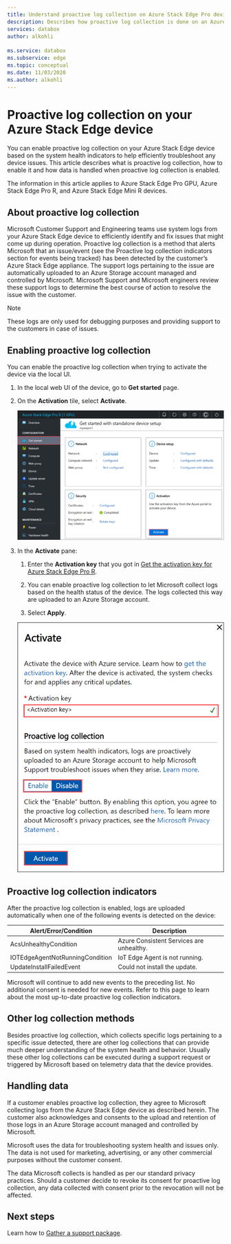 ```yaml
---
title: Understand proactive log collection on Azure Stack Edge Pro device
description: Describes how proactive log collection is done on an Azure Stack Edge Pro device.
services: databox
author: alkohli

ms.service: databox
ms.subservice: edge
ms.topic: conceptual
ms.date: 11/03/2020
ms.author: alkohli
---
```


# Proactive log collection on your Azure Stack Edge device

You can enable proactive log collection on your Azure Stack Edge device based on the system health indicators to help efficiently troubleshoot any device issues. This article describes what is proactive log collection, how to enable it and how data is handled when proactive log collection is enabled.
   
The information in this article applies to Azure Stack Edge Pro GPU, Azure Stack Edge Pro R, and Azure Stack Edge Mini R devices.

## About proactive log collection

Microsoft Customer Support and Engineering teams use system logs from your Azure Stack Edge device to efficiently identify and fix issues that might come up during operation. Proactive log collection is a method that alerts Microsoft that an issue/event (see the Proactive log collection indicators section for events being tracked) has been detected by the customer’s Azure Stack Edge appliance. The support logs pertaining to the issue are automatically uploaded to an Azure Storage account managed and controlled by Microsoft. Microsoft Support and Microsoft engineers review these support logs to determine the best course of action to resolve the issue with the customer.    

> [!NOTE]
> These logs are only used for debugging purposes and providing support to the customers in case of issues. 


## Enabling proactive log collection

You can enable the proactive log collection when trying to activate the device via the local UI. 

1. In the local web UI of the device, go to **Get started** page.
2. On the **Activation** tile, select **Activate**. 

    ![Local web UI "Cloud details" page 1](./media/azure-stack-edge-pro-r-deploy-activate/activate-1.png)
    
3. In the **Activate** pane:
    1. Enter the **Activation key** that you got in [Get the activation key for Azure Stack Edge Pro R](azure-stack-edge-pro-r-deploy-prep.md#get-the-activation-key).

    1. You can enable proactive log collection to let Microsoft collect logs based on the health status of the device. The logs collected this way are uploaded to an Azure Storage account.
    
    1. Select **Apply**.

    ![Local web UI "Cloud details" page 2](./media/azure-stack-edge-pro-r-deploy-activate/activate-2.png)



## Proactive log collection indicators

After the proactive log collection is enabled, logs are uploaded automatically when one of the following events is detected on the device:  


|Alert/Error/Condition  |Description  |
|---------|---------|
|AcsUnhealthyCondition     |Azure Consistent Services are unhealthy.         |
|IOTEdgeAgentNotRunningCondition      |IoT Edge Agent is not running.         |
|UpdateInstallFailedEvent | Could not install the update.        |

 
Microsoft will continue to add new events to the preceding list. No additional consent is needed for new events. Refer to this page to learn about the most up-to-date proactive log collection indicators.    
 

## Other log collection methods

Besides proactive log collection, which collects specific logs pertaining to a specific issue detected, there are other log collections that can provide much deeper understanding of the system health and behavior. Usually these other log collections can be executed during a support request or triggered by Microsoft based on telemetry data that the device provides.  

## Handling data

If a customer enables proactive log collection, they agree to Microsoft collecting logs from the Azure Stack Edge device as described herein. The customer also acknowledges and consents to the upload and retention of those logs in an Azure Storage account managed and controlled by Microsoft.

Microsoft uses the data for troubleshooting system health and issues only. The data is not used for marketing, advertising, or any other commercial purposes without the customer consent. 

The data Microsoft collects is handled as per our standard privacy practices. Should a customer decide to revoke its consent for proactive log collection, any data collected with consent prior to the revocation will not be affected.

## Next steps

Learn how to [Gather a support package](azure-stack-edge-gpu-troubleshoot.md#collect-support-package).